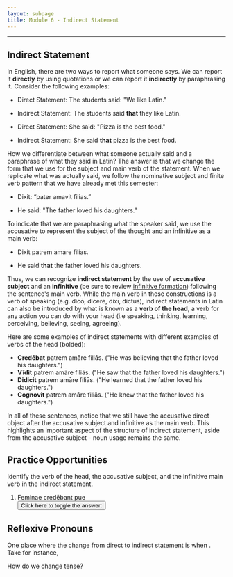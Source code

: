 ```yaml
---
layout: subpage
title: Module 6 - Indirect Statement
---
```


***

## Indirect Statement

In English, there are two ways to report what someone says. We can report it **directly** by using quotations or we can report it **indirectly** by paraphrasing it. Consider the following examples:

- Direct Statement: The students said: "We like Latin."
- Indirect Statement: The students said **that** they like Latin.

- Direct Statement: She said: "Pizza is the best food."
- Indirect Statement: She said **that** pizza is the best food.

How we differentiate between what someone actually said and a paraphrase of what they said in Latin? The answer is that we change the form that we use for the subject and main verb of the statement. When we replicate what was actually said, we follow the nominative subject and finite verb pattern that we have already met this semester:

- Dixit: “pater amavit filias.”

- He said: "The father loved his daughters."

To indicate that we are paraphrasing what the speaker said, we use the accusative to represent the subject of the thought and an infinitive as a main verb:

- Dixit patrem amare filias.

- He said **that** the father loved his daughters.

Thus, we can recognize **indirect statement** by the use of **accusative subject** and an **infinitive** (be sure to review [infinitive formation](https://dlibatique.github.io/LATN101-F19/notes/4-verbal-nouns-and-adjs/#infinitives)) following the sentence's main verb. While the main verb in these constructions is a verb of speaking (e.g. dicō, dicere, dixī, dictus), indirect statements in Latin can also be introduced by what is known as a **verb of the head**, a verb for any action you can do with your head (i.e speaking, thinking, learning, perceiving, believing, seeing, agreeing).

Here are some examples of indirect statements with different examples of verbs of the head (bolded):

- **Credēbat** patrem amāre filiās. ("He was believing that the father loved his daughters.")
- **Vīdit** patrem amāre filiās. ("He saw that the father loved his daughters.")
- **Didicit** patrem amāre filiās. ("He learned that the father loved his daughters.")
- **Cognovit** patrem amāre filiās. ("He knew that the father loved his daughters.")

In all of these sentences, notice that we still have the accusative direct object after the accusative subject and infinitive as the main verb. This highlights an important aspect of the structure of indirect statement, aside from the accusative subject - noun usage remains the same.

## Practice Opportunities

Identify the verb of the head, the accusative subject, and the infinitive main verb in the indirect statement.

1. Feminae credēbant pue  
<button onclick="toggleDisplay('prac1')">Click here to toggle the answer:</button> <span style="display: none;" id="prac1">dūcī, "to be led"</span>

## Reflexive Pronouns

One place where the change from direct to indirect statement is when . Take for instance,

How do we change tense?
